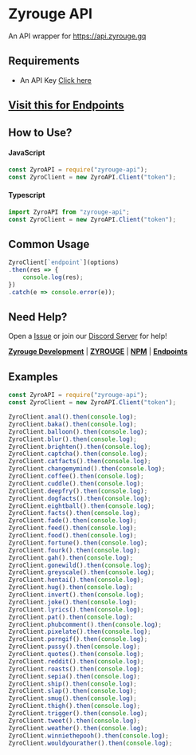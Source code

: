 # Zyrouge API
An API wrapper for https://api.zyrouge.gq

## Requirements
* An API Key [Click here](https://api.zyrouge.gq/dashboard)

## [Visit this for Endpoints](https://api.zyrouge.gq/documentation)

## How to Use?
#### JavaScript
```js
const ZyroAPI = require("zyrouge-api");
const ZyroClient = new ZyroAPI.Client("token");
```

#### Typescript
```ts
import ZyroAPI from "zyrouge-api";
const ZyroClient = new ZyroAPI.Client("token");
```

## Common Usage
```js
ZyroClient[`endpoint`](options)
.then(res => {
    console.log(res);
})
.catch(e => console.error(e));
```

## Need Help?

Open a [Issue](https://github.com/zyrouge/api/issues) or join our [Discord Server](https://zyrouge.gq/discord) for help!

[**Zyrouge Development**](https://zyrouge.gq/discord) | [**ZYROUGE**](https://zyrouge.gq) | [**NPM**](https://www.npmjs.com/package/zyrouge-api) | [**Endpoints**](https://api.zyrouge.gq/documentation)


## Examples
```js
const ZyroAPI = require("zyrouge-api");
const ZyroClient = new ZyroAPI.Client("token");

ZyroClient.anal().then(console.log);
ZyroClient.baka().then(console.log);
ZyroClient.balloon().then(console.log);
ZyroClient.blur().then(console.log);
ZyroClient.brighten().then(console.log);
ZyroClient.captcha().then(console.log);
ZyroClient.catfacts().then(console.log);
ZyroClient.changemymind().then(console.log);
ZyroClient.coffee().then(console.log);
ZyroClient.cuddle().then(console.log);
ZyroClient.deepfry().then(console.log);
ZyroClient.dogfacts().then(console.log);
ZyroClient.eightball().then(console.log);
ZyroClient.facts().then(console.log);
ZyroClient.fade().then(console.log);
ZyroClient.feed().then(console.log);
ZyroClient.food().then(console.log);
ZyroClient.fortune().then(console.log);
ZyroClient.fourk().then(console.log);
ZyroClient.gah().then(console.log);
ZyroClient.gonewild().then(console.log);
ZyroClient.greyscale().then(console.log);
ZyroClient.hentai().then(console.log);
ZyroClient.hug().then(console.log);
ZyroClient.invert().then(console.log);
ZyroClient.joke().then(console.log);
ZyroClient.lyrics().then(console.log);
ZyroClient.pat().then(console.log);
ZyroClient.phubcomment().then(console.log);
ZyroClient.pixelate().then(console.log);
ZyroClient.porngif().then(console.log);
ZyroClient.pussy().then(console.log);
ZyroClient.quotes().then(console.log);
ZyroClient.reddit().then(console.log);
ZyroClient.roasts().then(console.log);
ZyroClient.sepia().then(console.log);
ZyroClient.ship().then(console.log);
ZyroClient.slap().then(console.log);
ZyroClient.smug().then(console.log);
ZyroClient.thigh().then(console.log);
ZyroClient.trigger().then(console.log);
ZyroClient.tweet().then(console.log);
ZyroClient.weather().then(console.log);
ZyroClient.winniethepooh().then(console.log);
ZyroClient.wouldyourather().then(console.log);
```